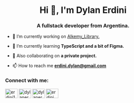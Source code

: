 <h1 align="center">Hi 👋, I'm Dylan Erdini</h1>
<h3 align="center">A fullstack developer from Argentina.</h3>



- 🔭 I’m currently working on [Alkemy_Library.](https://github.com/erdini1/alkemy-library)

- 🌱 I’m currently learning **TypeScript and a bit of Figma.**

- 👯 Also collaborating on **a private project.**

- 📫 How to reach me **erdini.dylan@gmail.com**

<h3 align="left">Connect with me:</h3>
<p align="left">
<a href="https://dev.to/erdini1" target="blank"><img align="center" src="https://raw.githubusercontent.com/rahuldkjain/github-profile-readme-generator/master/src/images/icons/Social/devto.svg" alt="erdini1" height="30" width="40" /></a>
<a href="https://linkedin.com/in/dylanerdini" target="blank"><img align="center" src="https://raw.githubusercontent.com/rahuldkjain/github-profile-readme-generator/master/src/images/icons/Social/linked-in-alt.svg" alt="dylanerdini" height="30" width="40" /></a>
<a href="https://instagram.com/dylanerdini" target="blank"><img align="center" src="https://raw.githubusercontent.com/rahuldkjain/github-profile-readme-generator/master/src/images/icons/Social/instagram.svg" alt="dylanerdini" height="30" width="40" /></a>
<a href="https://dribbble.com/erdini" target="blank"><img align="center" src="https://raw.githubusercontent.com/rahuldkjain/github-profile-readme-generator/master/src/images/icons/Social/dribbble.svg" alt="erdini" height="30" width="40" /></a>
</p>


